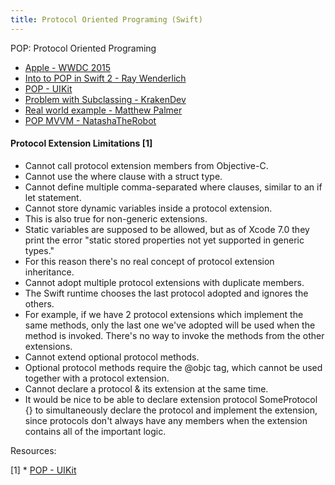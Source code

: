 ```yaml
---
title: Protocol Oriented Programing (Swift) 
---
```


POP: Protocol Oriented Programing

* [Apple - WWDC 2015](https://developer.apple.com/videos/play/wwdc2015/408/)
* [Into to POP in Swift 2 - Ray Wenderlich](https://www.raywenderlich.com/109156/introducing-protocol-oriented-programming-in-swift-2)
* [POP - UIKit](https://www.captechconsulting.com/blogs/ios-9-tutorial-series-protocol-oriented-programming-with-uikit)
* [Problem with Subclassing - KrakenDev](http://krakendev.io/blog/subclassing-can-suck-and-heres-why)
* [Real world example - Matthew Palmer](http://matthewpalmer.net/blog/2015/08/30/protocol-oriented-programming-in-the-real-world/)
* [POP MVVM - NatashaTheRobot](https://www.natashatherobot.com/swift-2-0-protocol-oriented-mvvm/)



#### Protocol Extension Limitations [1]

* Cannot call protocol extension members from Objective-C.
* Cannot use the where clause with a struct type.
* Cannot define multiple comma-separated where clauses, similar to an if let statement.
* Cannot store dynamic variables inside a protocol extension.
* This is also true for non-generic extensions.
* Static variables are supposed to be allowed, but as of Xcode 7.0 they print the error "static stored properties not yet supported in generic types."
* For this reason there's no real concept of protocol extension inheritance.
* Cannot adopt multiple protocol extensions with duplicate members.
* The Swift runtime chooses the last protocol adopted and ignores the others.
* For example, if we have 2 protocol extensions which implement the same methods, only the last one we've adopted will be used when the method is invoked. There's no way to invoke the methods from the other extensions.
* Cannot extend optional protocol methods.
* Optional protocol methods require the @objc tag, which cannot be used together with a protocol extension.
* Cannot declare a protocol & its extension at the same time.
* It would be nice to be able to declare extension protocol SomeProtocol {} to simultaneously declare the protocol and implement the extension, since protocols don't always have any members when the extension contains all of the important logic.


Resources:

[1] * [POP - UIKit](https://www.captechconsulting.com/blogs/ios-9-tutorial-series-protocol-oriented-programming-with-uikit)
